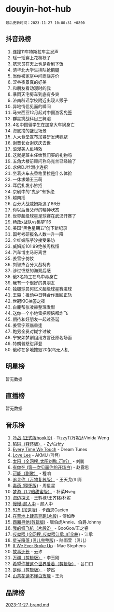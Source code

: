 # douyin-hot-hub

`最后更新时间：2023-11-27 10:00:31 +0800`

## 抖音热榜

1. 连撞11车特斯拉车主发声
1. 瑶一瑶穿上花棉袄了
1. 航天员在天上也是看剧下饭
1. 清华北大学生排队抢鹅腿
1. 当你被家庭中间商赚差价
1. 涩谷夜景真的好美
1. 和朋友看动漫时的我
1. 暴雨天宅房车到底有多爽
1. 济南辟谣学校附近出现人贩子
1. 异地情侣见面的瞬间
1. 马来西亚12月起对中国游客免签
1. 群星挑战科目三舞蹈
1. 4名中国留学生在加拿大车祸身亡
1. 海底捞的盛世场景
1. 人大食堂宣布加紧研发烤鹅腿
1. 谢晋长女谢庆庆去世
1. 浪漫美人鱼特效
1. 这就是班主任给我们买的礼物吗
1. 五角大楼前顾问称乌克兰已经输了
1. 求佛DJ丝滑小连招
1. 坐着火车去香格里拉是什么体验
1. 一休求婚王玉萌
1. 耳后扎发小妙招
1. 京剧中的“鬼步”有多绝
1. 越南摇
1. 百分大战威姆斯追了86分
1. 你以后当父母的精神状态
1. 世界超级球星足球赛在武汉开赛了
1. 杨政x战队vs集梦116
1. 美国“黑色星期五”创下新纪录
1. 国考考研报名人数一升一降
1. 全红婵陈芋汐接受采访
1. 威姆斯101:99绝杀周楷恒
1. 汽车博主马哥离世
1. 姜雪宁仿妆
1. 刘智杰百分大战柯冉
1. 涉过愤怒的海观后感
1. 俄3名特工在乌中毒身亡
1. 我有一个很好的男朋友
1. 独腿球员何忆义超级球星赛进球
1. 王毅：推动中日韩合作重回正轨
1. 世冠KIC抽签之夜
1. 白鹿帮张凌赫整理发型
1. 送你一个小地雷把烦恼都炸飞
1. 期待和好朋友一起过圣诞
1. 姜雪宁燕临重逢
1. 跑男全员对糊字过敏
1. 宁安如梦剧组用方言还原名场面
1. 特朗普怒怼拜登
1. 俄称在多地摧毁20架乌无人机

## 明星榜

暂无数据

## 直播榜

暂无数据

## 音乐榜

1. [冷战 (正式版hook段)](https://sf6-cdn-tos.douyinstatic.com/obj/tos-cn-ve-2774/oMuEoiBasWApEMVDgNiI8VAByNmwo5J0pyf8Yx) - TizzyT/万妮达Vinida Weng
1. [陷阱（释怀版）](https://sf6-cdn-tos.douyinstatic.com/obj/tos-cn-ve-2774/oE8C21LeZrzKLDFfQYgMzx4GAIHageG5IzayY7) - Zy/白允y
1. [Every Time We Touch](https://sf6-cdn-tos.douyinstatic.com/obj/tos-cn-ve-2774/ogN6lUKQeBBfEVhIOMikG1CcJjugxk1tztZyhP) - Dream Tunes
1. [Love Lee](https://sf6-cdn-tos.douyinstatic.com/obj/tos-cn-ve-2774/o05GbkJGbCBTdDnMtB0fwOYgkeZp23vrWQDQBS) - AKMU (악뮤)
1. [太阳（全网搜_太阳刘鹏_可听）](https://sf6-cdn-tos.douyinstatic.com/obj/tos-cn-ve-2774/ogWbyIQnlBFImVbeDocRdCIYtBHlbJXgfZMvgz) - 刘鹏
1. [有你在 (第一次见面你的开场白)](https://sf6-cdn-tos.douyinstatic.com/obj/tos-cn-ve-2774/oAthrQ3ClJBfI57uBoFEgNDYtNCZ0TSYQQfxQ0) - 赵露思
1. [可能（副歌）](https://sf3-cdn-tos.douyinstatic.com/obj/tos-cn-ve-2774/cde1731888894259b333569393c2fb51) - 程响
1. [追寻你（万物复苏版）](https://sf3-cdn-tos.douyinstatic.com/obj/tos-cn-ve-2774/oYeAZJsbjIDit9APmBg8u6uDUQnHmoCf3gbo74) - 王天戈/川青
1. [毒药 (释怀版)](https://sf6-cdn-tos.douyinstatic.com/obj/tos-cn-ve-2774/oYILMEAzspdZBIzy4frJNB8ZHPHWAhiwowd4Ad) - 周星星
1. [梦游（1.2倍甜蜜版）](https://sf6-cdn-tos.douyinstatic.com/obj/tos-cn-ve-2774/o4gyAUm8hwufoEABmwVIiQtHsFuGzAEEWtNMzo) - 补菜Nveg
1. [海边探戈](https://sf3-cdn-tos.douyinstatic.com/obj/tos-cn-ve-2774/os9gE0VQCGqt6VQkZDyBBYvfSDY0QFe3vVmubn) - 王鹤棣/王齐铭/朴鲨
1. [慢慢-颜人中](https://sf6-cdn-tos.douyinstatic.com/obj/tos-cn-ve-2774/ocjHNfBXdBxQNC8ZGAeoLMFTUgtBg8bkExunDC) - 颜人中
1. [525 (加速版)](https://sf6-cdn-tos.douyinstatic.com/obj/tos-cn-ve-2774/oIfKCtqfDyP8Vc9FpAPgWMyezT6LnDT1abRwGg) - 卡西恩Cacien
1. [在草地上肆意奔跑(片段)](https://sf6-cdn-tos.douyinstatic.com/obj/tos-cn-ve-2774/8831d494742f45dabdfa8adb8b817259) - 傅如乔
1. [西厢寻他(剪辑版)](https://sf6-cdn-tos.douyinstatic.com/obj/tos-cn-ve-2774/oUsAVfAQKlRNxEv5qxvIB8o5qmIWUcXbzJKJhw) - 唐伯虎Annie、伯爵Johnny
1. [我的纸飞机（片段2）](https://sf3-cdn-tos.douyinstatic.com/obj/tos-cn-ve-2774/oM2ZrKcg2CD5AeRB2gkeXOFB1IxAGJdZPazYHf) - GooGoo/王之睿
1. [哎呦喂 (全网搜_哎呦喂江承_听全曲)](https://sf3-cdn-tos.douyinstatic.com/obj/tos-cn-ve-2774/o0uEo63ECfIFdmwKF5HMzF1FCfItHEagDDeCAL) - 江承
1. [星光降落 (贝儿完整版)](https://sf6-cdn-tos.douyinstatic.com/obj/tos-cn-ve-2774/okwB9hAwyAtsFFkFBzAX1hOOfQuIoMNs0W2Mwr) - 陆雨萱（贝儿）
1. [If We Ever Broke Up](https://sf6-cdn-tos.douyinstatic.com/obj/tos-cn-ve-2774/o8onj5HDk0ImtBmO0URBfeyCDXQJMYkQ1gb8Zy) - Mae Stephens
1. [故事还长](https://sf6-cdn-tos.douyinstatic.com/obj/tos-cn-ve-2774/30a26758c8594f0ab81ac675c33ee2c5) - 云汐
1. [万疆（剪辑版）](https://sf6-cdn-tos.douyinstatic.com/obj/tos-cn-ve-2774/ooG7oVgFlDTelKCjCsTTobQvbdtj1BBQXnfZd8) - 李玉刚
1. [希望你被这个世界爱着（剪辑版）](https://sf6-cdn-tos.douyinstatic.com/obj/tos-cn-ve-2774/oo4H3BfEygN7l7bQaMBOZHCQ1eI4FqtED5skQ2) - 吕口口
1. [是你（剪辑版）](https://sf3-cdn-tos.douyinstatic.com/obj/tos-cn-ve-2774/46019dae783c4c969944217fe1cfafc4) - 梦然
1. [山茶花读不懂白玫瑰](https://sf6-cdn-tos.douyinstatic.com/obj/tos-cn-ve-2774/osfn8B7DktrRHEPJgPCfDbw7QDQEkwC16BxZg9) - 王为

## 品牌榜

[2023-11-27-brand.md](2023-11-27-brand.md)
